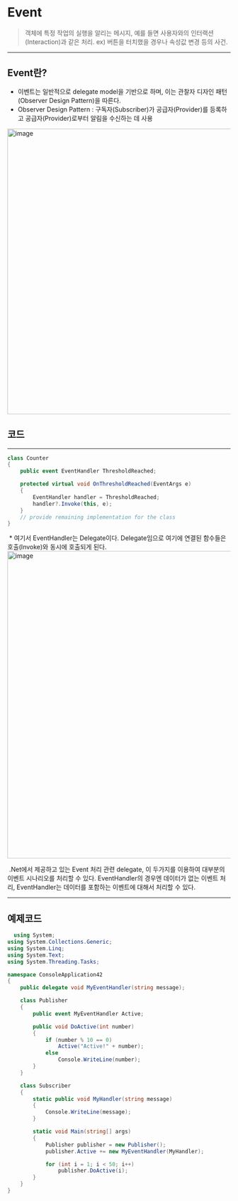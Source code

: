 # Event
>객체에 특정 작업의 실행을 알리는 메시지, 예를 들면 사용자와의 인터랙션(Interaction)과 같은 처리.
>ex) 버튼을 터치했을 경우나 속성값 변경 등의 사건.
---------
## Event란?
 - 이벤트는 일반적으로 delegate model을 기반으로 하며, 이는 관찰자 디자인 패턴(Observer Design Pattern)을 따른다.
 - Observer Design Pattern : 구독자(Subscriber)가 공급자(Provider)를 등록하고 공급자(Provider)로부터 알림을 수신하는 데 사용
 <img width="643" alt="image" src="https://user-images.githubusercontent.com/43405887/172790578-5acaed29-0b4f-4b50-890b-47a9a2729152.png">

## 코드
---------
``` C#
class Counter
{
    public event EventHandler ThresholdReached;

    protected virtual void OnThresholdReached(EventArgs e)
    {
        EventHandler handler = ThresholdReached;
        handler?.Invoke(this, e);
    }
    // provide remaining implementation for the class
}
```

 * 여기서 EventHandler는 Delegate이다. Delegate임으로 여기에 연결된 함수들은 호출(Invoke)와 동시에 호출되게 된다.
 <img width="692" alt="image" src="https://user-images.githubusercontent.com/43405887/172790927-bf23c5d3-34fe-4f50-9b04-79716ed5d38a.png">

 .Net에서 제공하고 있는 Event 처리 관련 delegate, 이 두가지를 이용하여 대부분의 이벤트 시나리오를 처리할 수 있다.
 EventHandler의 경우엔 데이터가 없는 이벤트 처리, EventHandler<TEventArgs>는 데이터를 포함하는 이벤트에 대해서 처리할 수 있다.

---------
## 예제코드
``` C#
  using System;
using System.Collections.Generic;
using System.Linq;
using System.Text;
using System.Threading.Tasks;

namespace ConsoleApplication42
{
    public delegate void MyEventHandler(string message);

    class Publisher
    {
        public event MyEventHandler Active;

        public void DoActive(int number)
        {
            if (number % 10 == 0)
                Active("Active!" + number);
            else
                Console.WriteLine(number);
        }
    }

    class Subscriber
    {
        static public void MyHandler(string message)
        {
            Console.WriteLine(message);
        }

        static void Main(string[] args)
        {
            Publisher publisher = new Publisher();
            publisher.Active += new MyEventHandler(MyHandler);

            for (int i = 1; i < 50; i++)
                publisher.DoActive(i);
        }
    }
}
```

  
